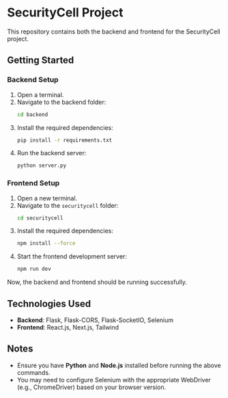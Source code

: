 
# SecurityCell Project

This repository contains both the backend and frontend for the SecurityCell project.

## Getting Started

### Backend Setup

1. Open a terminal.
2. Navigate to the backend folder:
   ```sh
   cd backend
   ```
3. Install the required dependencies:
   ```sh
   pip install -r requirements.txt
   ```
4. Run the backend server:
   ```sh
   python server.py
   ```

### Frontend Setup

1. Open a new terminal.
2. Navigate to the `securitycell` folder:
   ```sh
   cd securitycell
   ```
3. Install the required dependencies:
   ```sh
   npm install --force
   ```
4. Start the frontend development server:
   ```sh
   npm run dev
   ```

Now, the backend and frontend should be running successfully.

## Technologies Used

- **Backend**: Flask, Flask-CORS, Flask-SocketIO, Selenium
- **Frontend**: React.js, Next.js, Tailwind

## Notes

- Ensure you have **Python** and **Node.js** installed before running the above commands.
- You may need to configure Selenium with the appropriate WebDriver (e.g., ChromeDriver) based on your browser version.
